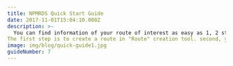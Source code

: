 ```yaml
---
title: NPMRDS Quick Start Guide
date: 2017-11-01T15:04:10.000Z
description: >-
  You can find information of your route of interest as easy as 1, 2 steps in NPMRDS.
The first step is to create a route in "Route" creation tool. second, you can apply it to pre-designed "Template" where has carefully selected graphs and charts based on each template's theme.
image: img/blog/quick-guide1.jpg
guideNumber: 7
---
```

